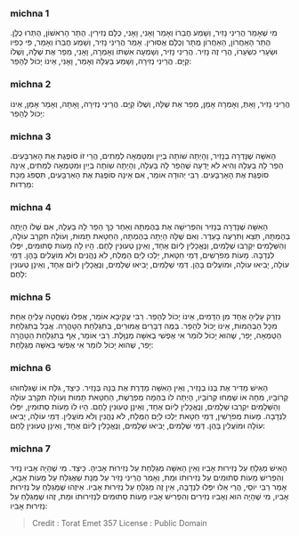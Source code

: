 
### michna 1
מִי שֶׁאָמַר הֲרֵינִי נָזִיר, וְשָׁמַע חֲבֵרוֹ וְאָמַר וָאָנִי, וָאָנִי, כֻּלָּם נְזִירִין. הֻתַּר הָרִאשׁוֹן, הֻתְּרוּ כֻלָּן. הֻתַּר הָאַחֲרוֹן, הָאַחֲרוֹן מֻתָּר וְכֻלָּם אֲסוּרִין. אָמַר הֲרֵינִי נָזִיר, וְשָׁמַע חֲבֵרוֹ וְאָמַר, פִּי כְפִיו וּשְׂעָרִי כִשְׂעָרוֹ, הֲרֵי זֶה נָזִיר. הֲרֵינִי נָזִיר, וְשָׁמְעָה אִשְׁתּוֹ וְאָמְרָה, וָאָנִי, מֵפֵר אֶת שֶׁלָּהּ, וְשֶׁלּוֹ קַיָּם. הֲרֵינִי נְזִירָה, וְשָׁמַע בַּעְלָהּ וְאָמַר, וָאָנִי, אֵינוֹ יָכוֹל לְהָפֵר: 

### michna 2
הֲרֵינִי נָזִיר, וָאַתְּ, וְאָמְרָה אָמֵן, מֵפֵר אֶת שֶׁלָּהּ, וְשֶׁלּוֹ קַיָּם. הֲרֵינִי נְזִירָה, וָאָתָּה, וְאָמַר אָמֵן, אֵינוֹ יָכוֹל לְהָפֵר: 

### michna 3
הָאִשָּׁה שֶׁנָּדְרָה בְנָזִיר, וְהָיְתָה שׁוֹתָה בְיַיִן וּמִטַּמְּאָה לְמֵתִים, הֲרֵי זוֹ סוֹפֶגֶת אֶת הָאַרְבָּעִים. הֵפֵר לָהּ בַּעְלָהּ וְהִיא לֹא יָדְעָה שֶׁהֵפֵר לָהּ בַּעְלָהּ, וְהָיְתָה שׁוֹתָה בְיַיִן וּמִטַּמְּאָה לְמֵתִים, אֵינָהּ סוֹפֶגֶת אֶת הָאַרְבָּעִים. רַבִּי יְהוּדָה אוֹמֵר, אִם אֵינָהּ סוֹפֶגֶת אֶת הָאַרְבָּעִים, תִּסְפֹּג מַכַּת מַרְדּוּת: 

### michna 4
הָאִשָּׁה שֶׁנָּדְרָה בְנָזִיר וְהִפְרִישָׁה אֶת בְּהֶמְתָּהּ וְאַחַר כָּךְ הֵפֵר לָהּ בַּעְלָהּ, אִם שֶׁלּוֹ הָיְתָה בְהֶמְתָּהּ, תֵּצֵא וְתִרְעֶה בָעֵדֶר. וְאִם שֶׁלָּהּ הָיְתָה בְהֶמְתָּהּ, הַחַטָּאת תָּמוּת, וְעוֹלָה תִּקְרַב עוֹלָה, וְהַשְּׁלָמִים יִקְרְבוּ שְׁלָמִים, וְנֶאֱכָלִין לְיוֹם אֶחָד, וְאֵינָן טְעוּנִין לָחֶם. הָיוּ לָהּ מָעוֹת סְתוּמִים, יִפְּלוּ לִנְדָבָה. מָעוֹת מְפֹרָשִׁים, דְּמֵי חַטָּאת, יֵלְכוּ לְיַם הַמֶּלַח, לֹא נֶהֱנִים וְלֹא מוֹעֲלִים בָּהֶן. דְּמֵי עוֹלָה, יָבִיאוּ עוֹלָה, וּמוֹעֲלִים בָּהֶן. דְּמֵי שְׁלָמִים, יָבִיאוּ שְׁלָמִים, וְנֶאֱכָלִין לְיוֹם אֶחָד, וְאֵינָן טְעוּנִין לָחֶם: 

### michna 5
נִזְרַק עָלֶיהָ אֶחָד מִן הַדָּמִים, אֵינוֹ יָכוֹל לְהָפֵר. רַבִּי עֲקִיבָא אוֹמֵר, אֲפִלּוּ נִשְׁחֲטָה עָלֶיהָ אַחַת מִכָּל הַבְּהֵמוֹת, אֵינוֹ יָכוֹל לְהָפֵר. בַּמֶּה דְבָרִים אֲמוּרִים, בְּתִגְלַחַת הַטָּהֳרָה. אֲבָל בְּתִגְלַחַת הַטֻּמְאָה, יָפֵר, שֶׁהוּא יָכוֹל לוֹמַר אִי אֶפְשִׁי בְאִשָּׁה מְנֻוָּלֶת. רַבִּי אוֹמֵר, אַף בְּתִגְלַחַת הַטָּהֳרָה יָפֵר, שֶׁהוּא יָכוֹל לוֹמַר אִי אֶפְשִׁי בְּאִשָּׁה מְגֻלָּחַת: 

### michna 6
הָאִישׁ מַדִּיר אֶת בְּנוֹ בְנָזִיר, וְאֵין הָאִשָּׁה מַדֶּרֶת אֶת בְּנָהּ בְּנָזִיר. כֵּיצַד, גִּלַּח אוֹ שֶׁגִּלְּחוּהוּ קְרוֹבָיו, מִחָה אוֹ שֶׁמִּחוּ קְרוֹבָיו, הָיְתָה לוֹ בְהֵמָה מֻפְרֶשֶׁת, הַחַטָּאת תָּמוּת וְעוֹלָה תִּקְרַב עוֹלָה וְהַשְּׁלָמִים יִקְרְבוּ שְׁלָמִים, וְנֶאֱכָלִין לְיוֹם אֶחָד, וְאֵינָן טְעוּנִין לָחֶם. הָיוּ לוֹ מָעוֹת סְתוּמִין, יִפְּלוּ לִנְדָבָה. מָעוֹת מְפֹרָשִׁין, דְּמֵי חַטָּאת יֵלְכוּ לְיָם הַמֶּלַח, לֹא נֶהֱנִין וְלֹא מוֹעֲלִין. דְּמֵי עוֹלָה, יָבִיאוּ עוֹלָה וּמוֹעֲלִין בָּהֶן. דְּמֵי שְׁלָמִים, יָבִיאוּ שְׁלָמִים, וְנֶאֱכָלִין לְיוֹם אֶחָד, וְאֵינָן טְעוּנִין לָחֶם: 

### michna 7
הָאִישׁ מְגַלֵּחַ עַל נְזִירוּת אָבִיו וְאֵין הָאִשָּׁה מְגַלַּחַת עַל נְזִירוּת אָבִיהָ. כֵּיצַד. מִי שֶׁהָיָה אָבִיו נָזִיר וְהִפְרִישׁ מָעוֹת סְתוּמִים עַל נְזִירוּתוֹ וּמֵת, וְאָמַר הֲרֵינִי נָזִיר עַל מְנָת שֶׁאֲגַלַּח עַל מְעוֹת אַבָּא, אָמַר רַבִּי יוֹסֵי, הֲרֵי אֵלּוּ יִפְּלוּ לִנְדָבָה, אֵין זֶה מְגַלֵּחַ עַל נְזִירוּת אָבִיו. אֵיזֶהוּ שֶׁמְּגַלֵּחַ עַל נְזִירוּת אָבִיו, מִי שֶׁהָיָה הוּא וְאָבִיו נְזִירִים וְהִפְרִישׁ אָבִיו מָעוֹת סְתוּמִים לִנְזִירוּתוֹ וּמֵת, זֶהוּ שֶׁמְּגַלֵּחַ עַל נְזִירוּת אָבִיו: 

>Credit : Torat Emet 357
>License : Public Domain 